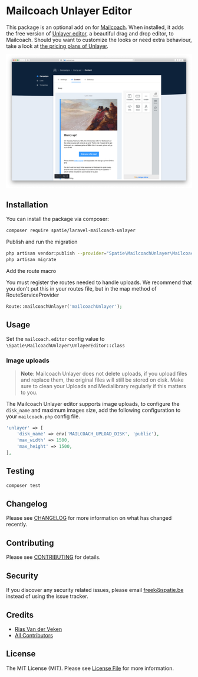 # Mailcoach Unlayer Editor

This package is an optional add on for [Mailcoach](https://mailcoach.app). When installed, it adds the free version of [Unlayer editor](https://unlayer.com), a beautiful drag and drop editor, to Mailcoach. Should you want to customize the looks or need extra behaviour, take a look at [the pricing plans of Unlayer](https://unlayer.com/pricing).

![screenshot](./docs/screenshot.png)


## Installation

You can install the package via composer:

```bash
composer require spatie/laravel-mailcoach-unlayer
```

Publish and run the migration

```bash
php artisan vendor:publish --provider="Spatie\MailcoachUnlayer\MailcoachUnlayerServiceProvider" --tag="mailcoach-unlayer-migrations"
php artisan migrate
```

Add the route macro

You must register the routes needed to handle uploads. We recommend that you don't put this in your routes file, but in the map method of RouteServiceProvider

```php
Route::mailcoachUnlayer('mailcoachUnlayer');
```

## Usage

Set the `mailcoach.editor` config value to `\Spatie\MailcoachUnlayer\UnlayerEditor::class`

### Image uploads

> **Note**: Mailcoach Unlayer does not delete uploads, if you upload files and replace them, the original files will still be stored on disk.
> Make sure to clean your Uploads and Medialibrary regularly if this matters to you.

The Mailcoach Unlayer editor supports image uploads, to configure the `disk_name` and maximum images size, add the following configuration to your `mailcoach.php` config file.

```php
'unlayer' => [
    'disk_name' => env('MAILCOACH_UPLOAD_DISK', 'public'),
    'max_width' => 1500,
    'max_height' => 1500,
],
```

## Testing

``` bash
composer test
```

## Changelog

Please see [CHANGELOG](CHANGELOG.md) for more information on what has changed recently.

## Contributing

Please see [CONTRIBUTING](CONTRIBUTING.md) for details.

## Security

If you discover any security related issues, please email freek@spatie.be instead of using the issue tracker.

## Credits

- [Rias Van der Veken](https://github.com/riasvdv)
- [All Contributors](../../contributors)

## License

The MIT License (MIT). Please see [License File](LICENSE.md) for more information.
